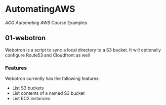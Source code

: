 # AutomatingAWS
*ACG Automating AWS* Course Examples

## 01-webotron

Webotron is a script to sync a local directory
to a S3 bucket. It will optionally configure
Route53 and Cloudfront as well

### Features

Webotron currently has the following features:
- List S3 buckets
- List contents of a named S3 bucket
- List EC2 instances
